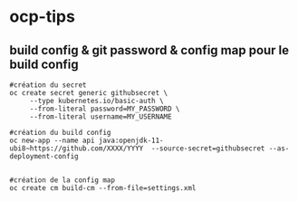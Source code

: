 # ocp-tips

## build config & git password & config map pour le build config

```
#création du secret
oc create secret generic githubsecret \
	 --type kubernetes.io/basic-auth \
	 --from-literal password=MY_PASSWORD \
	 --from-literal username=MY_USERNAME

#création du build config
oc new-app --name api java:openjdk-11-ubi8~https://github.com/XXXX/YYYY  --source-secret=githubsecret --as-deployment-config


#création de la config map
oc create cm build-cm --from-file=settings.xml



```